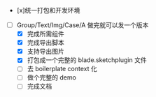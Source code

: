 
 - [x]统一打包和开发环境
 - [ ] Group/Text/Img/Case/A 做完就可以发一个版本
   - [x] 完成所需组件
   - [x]  完成导出脚本
   - [x] 支持导出图片
   - [x] 打包成一个完整的 blade.sketchplugin 文件
   - [ ] 去 boilerplate context 化
   - [ ] 做个完整的 demo
   - [ ] 完成文档